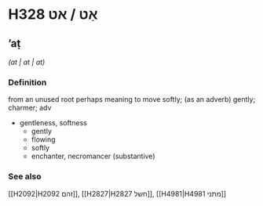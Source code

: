 # H328 אַט / אט

## ʼaṭ

_(at | at | at)_

### Definition

from an unused root perhaps meaning to move softly; (as an adverb) gently; charmer; adv

- gentleness, softness
  - gently
  - flowing
  - softly
  - enchanter, necromancer (substantive)

### See also

[[H2092|H2092 זהם]], [[H2827|H2827 חשל]], [[H4981|H4981 מתני]]
